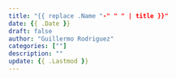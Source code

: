 ```yaml
---
title: "{{ replace .Name "-" " " | title }}"
date: {{ .Date }}
draft: false
author: "Guillermo Rodriguez"
categories: [""]
description: ""
update: {{ .Lastmod }}
---
```


